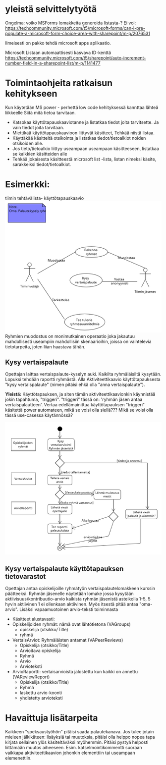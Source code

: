 # yleistä selvittelytyötä
Ongelma: voiko MSForms lomakkeita generoida listasta-?
Ei voi: https://techcommunity.microsoft.com/t5/microsoft-forms/can-i-pre-populate-a-microsoft-form-choice-area-with-sharepoint/m-p/2076531

Ilmeisesti on pakko tehdä microsoft apps aplikaatio. 

Microsoft Listaan automaattisesti kasvava ID-kenttä
https://techcommunity.microsoft.com/t5/sharepoint/auto-increment-number-field-in-a-sharepoint-list/m-p/1141477


# Toimintaohjeita ratkaisun kehitykseen
Kun käytetään MS power - perhettä low code kehityksessä kannttaa lähteä liikkeelle Siitä mitä tietoa tarvitaan.

* Katsokaa käyttötapauskaaviotanne ja listatkaa tiedot joita tarvitsette. Ja vain tiedot joita tarvitaan.
* Miettikää käyttötapauskaavioon liittyvät käsitteet, Tehkää niistä listaa. 
* Käyttäkää käsitteitä otsikointa ja listatkaa tiedot/tietoalkiot noiden otsikoiden alle. 
* Jos tieto/tietoalkio liittyy useampaan useampaan käsitteeseen, listatkaa se kaikkien käsitteiden alle
* Tehkää jokaisesta käsitteestä microsoft list -lista, listan nimeksi käsite, sarakkeiksi tiedot/tietoalkiot.

# Esimerkki: 
tiimin tehtävälista- käyttötapauskaavio
![](./UCKaaviot/groupFeedback.png)
Ryhmien muodostus on monimutkainen operaatio joka jakautuu mahdollisesti useampiin mahdollisiin skenaarioihin, joissa on vaihtelevia tietotarpeita, joten liian haastava tähän. 

## **Kysy vertaispalaute**
Opettajan laittaa vertaispalaute-kyselyn auki. Kaikilta ryhmäläisiltä kysytään. Lopuksi tehdään raportti ryhmästä. 
Alla Aktiviteettikaavio käyttötapauksesta "kysy vertaispalaute" (nimen pitäisi ehkä olla "anna vertaispalaute"). 

**Yleistä:** Käyttötapauksen, ja siten tämän aktiviteettikaavionkin käynnistää jokin tapahtuma, "triggeri". "triggeri" tässä on: 'ryhmän jäsen antaa vertaispalautteen'. Vertaa edellämainittua käyttötapauksen "triggeri" käsitettä power automateen, mikä se voisi olla siellä??? Mikä se voisi olla tässä use-casessa käytännössä?

![](./ucActivityVertais.png)

## **Kysy vertaispalaute** käyttötapauksen tietovarastot
Opettajan antaa opiskelijoille ryhmätyön vertaispalautelomakkeen kurssin päätteeksi. 
Ryhmän jäsenelle näytetään lomake jossa kysytään aktiivisuus/kontribuutio-arvio kaikista ryhmän jäsenistä asteikolla 1-5, 5 hyvin aktiivinen 1 ei ollenkaan aktiivinen. Myös itsestä pitää antaa "oma-arvio". 
Lisäksi vapaamuotoinen arvio-teksti toiminnasta

* Käsitteet alustavasti:
* Opiskelijoiden ryhmät: nämä ovat lähtötietona (VAGroups)
    * opiskelija (otsikko/Title)
    * ryhmä
* VertaisArviot: Ryhmäläisten antamat (VAPeerReviews)
    * Opiskelija (otsikko/Title)
    * Arvioitava opiskelija
    * Ryhmä
    * Arvio
    * Arvioteksti
* ArvioRaportti: vertaisarvioista jalostettu kun kaikki on annettu (VAReviewReport)
    * Opiskelija (otsikko/Title)
    * Ryhmä
    * laskettu arvio-koonti
    * yhdistetty arvioteksti

# Havaittuja lisätarpeita
Kaikkeen "speksaustyöhön" pitäisi saada palautekanava. Jos tulee jotain mieleen jälkikäteen: lisäyksiä tai muutoksia, pitäisi olla helppo nopea tapa kirjata sellainen ylös käsiteltäväksi myöhemmin. Pitäisi pystyä helposti liittämään muutos aiheeseen. Esim. katselmointikommentti suoraan vaikkapa aktiviteettikaavion johonkin elementtiin tai useampaan elemenettiin. 



